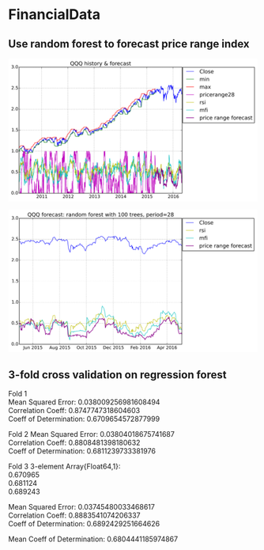 # FinancialData

## Use random forest to forecast price range index
![History and forecast of price range index of QQQ](qqq_history.png)

![1 year forecast of price range index of QQQ](qqq_forecast.png)

## 3-fold cross validation on regression forest
Fold 1  
Mean Squared Error:     0.038009256981608494  
Correlation Coeff:      0.8747747318604603  
Coeff of Determination: 0.6709654572877999  

Fold 2
Mean Squared Error:     0.03804018675741687  
Correlation Coeff:      0.8808481398180632  
Coeff of Determination: 0.6811239733381976  

Fold 3
3-element Array{Float64,1}:  
 0.670965  
 0.681124  
 0.689243  

Mean Squared Error:     0.03745480033468617  
Correlation Coeff:      0.8883541074206337  
Coeff of Determination: 0.6892429251664626  

Mean Coeff of Determination: 0.6804441185974867
